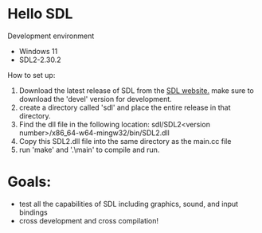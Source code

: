 # Hello SDL

Development environment
- Windows 11
- SDL2-2.30.2


How to set up:
1. Download the latest release of SDL from the [SDL website.](https://www.libsdl.org/) make sure to download the 'devel' version for development.
2. create a directory called 'sdl' and place the entire release in that directory.
3. Find the dll file in the following location: sdl/SDL2\<version number\>/x86_64-w64-mingw32/bin/SDL2.dll
4. Copy this SDL2.dll file into the same directory as the main.cc file
5. run 'make' and '.\main' to compile and run.


# Goals:
- test all the capabilities of SDL including graphics, sound, and input bindings
- cross development and cross compilation!